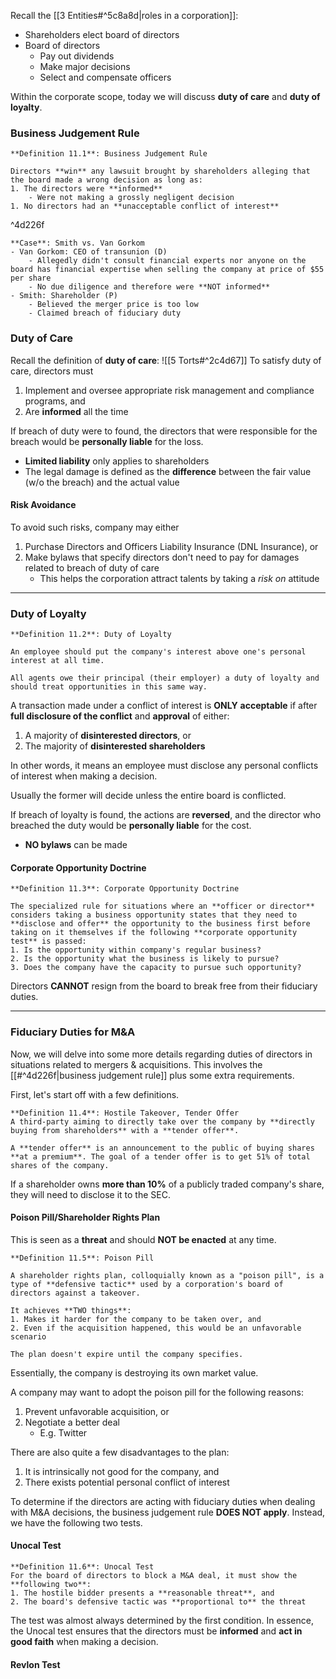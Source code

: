 Recall the [[3 Entities#^5c8a8d|roles in a corporation]]:
- Shareholders elect board of directors
- Board of directors
	- Pay out dividends
	- Make major decisions
	- Select and compensate officers

Within the corporate scope, today we will discuss **duty of care** and **duty of loyalty**.

### Business Judgement Rule

```ad-important
**Definition 11.1**: Business Judgement Rule

Directors **win** any lawsuit brought by shareholders alleging that the board made a wrong decision as long as:
1. The directors were **informed**
	- Were not making a grossly negligent decision
1. No directors had an **unacceptable conflict of interest**
```

^4d226f

```ad-info
**Case**: Smith vs. Van Gorkom
- Van Gorkom: CEO of transunion (D)
	- Allegedly didn't consult financial experts nor anyone on the board has financial expertise when selling the company at price of $55 per share
	- No due diligence and therefore were **NOT informed**
- Smith: Shareholder (P)
	- Believed the merger price is too low
	- Claimed breach of fiduciary duty
```

### Duty of Care
Recall the definition of **duty of care**: ![[5 Torts#^2c4d67]]
To satisfy duty of care, directors must
1. Implement and oversee appropriate risk management and compliance programs, and
2. Are **informed** all the time 

If breach of duty were to found, the directors that were responsible for the breach would be **personally liable** for the loss.
- **Limited liability** only applies to shareholders
- The legal damage is defined as the **difference** between the fair value (w/o the breach) and the actual value

#### Risk Avoidance
To avoid such risks, company may either
1. Purchase Directors and Officers Liability Insurance (DNL Insurance), or
2. Make bylaws that specify directors don't need to pay for damages related to breach of duty of care
	- This helps the corporation attract talents by taking a *risk on* attitude

---
### Duty of Loyalty

```ad-important
**Definition 11.2**: Duty of Loyalty

An employee should put the company's interest above one's personal interest at all time.

All agents owe their principal (their employer) a duty of loyalty and should treat opportunities in this same way.
```

A transaction made under a conflict of interest is **ONLY** **acceptable** if after **full disclosure of the conflict** and **approval** of either:
1. A majority of **disinterested directors**, or
2. The majority of **disinterested shareholders**

In other words, it means an employee must disclose any personal conflicts of interest when making a decision.

Usually the former will decide unless the entire board is conflicted.

If breach of loyalty is found, the actions are **reversed**, and the director who breached the duty would be **personally liable** for the cost.
- **NO bylaws** can be made

#### Corporate Opportunity Doctrine

```ad-important
**Definition 11.3**: Corporate Opportunity Doctrine

The specialized rule for situations where an **officer or director** considers taking a business opportunity states that they need to **disclose and offer** the opportunity to the business first before taking on it themselves if the following **corporate opportunity test** is passed:
1. Is the opportunity within company's regular business?
2. Is the opportunity what the business is likely to pursue?
3. Does the company have the capacity to pursue such opportunity?
```

Directors **CANNOT** resign from the board to break free from their fiduciary duties.

---
### Fiduciary Duties for M&A
Now, we will delve into some more details regarding duties of directors in situations related to mergers & acquisitions. This involves the [[#^4d226f|business judgement rule]] plus some extra requirements.

First, let's start off with a few definitions.

```ad-important
**Definition 11.4**: Hostile Takeover, Tender Offer
A third-party aiming to directly take over the company by **directly buying from shareholders** with a **tender offer**.

A **tender offer** is an announcement to the public of buying shares **at a premium**. The goal of a tender offer is to get 51% of total shares of the company.
```

If a shareholder owns **more than 10%** of a publicly traded company's share, they will need to disclose it to the SEC.

#### Poison Pill/Shareholder Rights Plan
This is seen as a **threat** and should **NOT be enacted** at any time.

```ad-important
**Definition 11.5**: Poison Pill

A shareholder rights plan, colloquially known as a "poison pill", is a type of **defensive tactic** used by a corporation's board of directors against a takeover.

It achieves **TWO things**:
1. Makes it harder for the company to be taken over, and
2. Even if the acquisition happened, this would be an unfavorable scenario

The plan doesn't expire until the company specifies.
```

Essentially, the company is destroying its own market value.

A company may want to adopt the poison pill for the following reasons:
1. Prevent unfavorable acquisition, or
2. Negotiate a better deal
	- E.g. Twitter

There are also quite a few disadvantages to the plan:
1. It is intrinsically not good for the company, and
2. There exists potential personal conflict of interest

To determine if the directors are acting with fiduciary duties when dealing with M&A decisions, the business judgement rule **DOES NOT apply**. Instead, we have the following two tests.

#### Unocal Test

```ad-important
**Definition 11.6**: Unocal Test
For the board of directors to block a M&A deal, it must show the **following two**:
1. The hostile bidder presents a **reasonable threat**, and
2. The board's defensive tactic was **proportional to** the threat
```

The test was almost always determined by the first condition. In essence, the Unocal test ensures that the directors must be **informed** and **act in good faith** when making a decision.

#### Revlon Test
